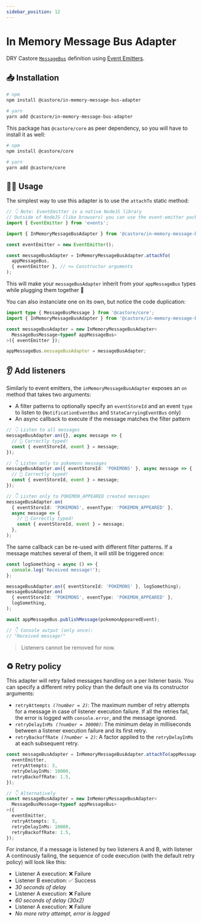 ```yaml
---
sidebar_position: 12
---
```


# In Memory Message Bus Adapter

DRY Castore [`MessageBus`](../../advanced-usage/#messagebus) definition using [Event Emitters](https://nodejs.org/api/events.html#events).

## 📥 Installation

```bash
# npm
npm install @castore/in-memory-message-bus-adapter

# yarn
yarn add @castore/in-memory-message-bus-adapter
```

This package has `@castore/core` as peer dependency, so you will have to install it as well:

```bash
# npm
npm install @castore/core

# yarn
yarn add @castore/core
```

## 👩‍💻 Usage

The simplest way to use this adapter is to use the `attachTo` static method:

```ts
// 👇 Note: EventEmitter is a native NodeJS library
// Outside of NodeJS (like browsers) you can use the event-emitter package
import { EventEmitter } from 'events';

import { InMemoryMessageBusAdapter } from '@castore/in-memory-message-bus-adapter';

const eventEmitter = new EventEmitter();

const messageBusAdapter = InMemoryMessageBusAdapter.attachTo(
  appMessageBus,
  { eventEmitter }, // <= Constructor arguments
);
```

This will make your `messageBusAdapter` inherit from your `appMessageBus` types while plugging them together 🙌

You can also instanciate one on its own, but notice the code duplication:

```ts
import type { MessageBusMessage } from '@castore/core';
import { InMemoryMessageBusAdapter } from '@castore/in-memory-message-bus-adapter';

const messageBusAdapter = new InMemoryMessageBusAdapter<
  MessageBusMessage<typeof appMessageBus>
>({ eventEmitter });

appMessageBus.messageBusAdapter = messageBusAdapter;
```

## 👂 Add listeners

Similarly to event emitters, the `inMemoryMessageBusAdapter` exposes an `on` method that takes two arguments:

- A filter patterns to optionally specify an `eventStoreId` and an event `type` to listen to (`NotificationEventBus` and `StateCarryingEventBus` only)
- An async callback to execute if the message matches the filter pattern

```ts
// 👇 Listen to all messages
messageBusAdapter.on({}, async message => {
  // 🙌 Correctly typed!
  const { eventStoreId, event } = message;
});

// 👇 Listen only to pokemons messages
messageBusAdapter.on({ eventStoreId: 'POKEMONS' }, async message => {
  // 🙌 Correctly typed!
  const { eventStoreId, event } = message;
});

// 👇 Listen only to POKEMON_APPEARED created messages
messageBusAdapter.on(
  { eventStoreId: 'POKEMONS', eventType: 'POKEMON_APPEARED' },
  async message => {
    // 🙌 Correctly typed!
    const { eventStoreId, event } = message;
  },
);
```

The same callback can be re-used with different filter patterns. If a message matches several of them, it will still be triggered once:

```ts
const logSomething = async () => {
  console.log('Received message!');
};

messageBusAdapter.on({ eventStoreId: 'POKEMONS' }, logSomething);
messageBusAdapter.on(
  { eventStoreId: 'POKEMONS', eventType: 'POKEMON_APPEARED' },
  logSomething,
);

await appMessageBus.publishMessage(pokemonAppearedEvent);

// 👇 Console output (only once):
// "Received message!"
```

> Listeners cannot be removed for now.

## ♻️ Retry policy

This adapter will retry failed messages handling on a per listener basis. You can specify a different retry policy than the default one via its constructor arguments:

- <code>retryAttempts <i>(?number = 2)</i></code>: The maximum number of retry attempts for a message in case of listener execution failure. If all the retries fail, the error is logged with `console.error`, and the message ignored.
- <code>retryDelayInMs <i>(?number = 30000)</i></code>: The minimum delay in milliseconds between a listener execution failure and its first retry.
- <code>retryBackoffRate <i>(?number = 2)</i></code>: A factor applied to the `retryDelayInMs` at each subsequent retry.

```ts
const messageBusAdapter = InMemoryMessageBusAdapter.attachTo(appMessageBus, {
  eventEmitter,
  retryAttempts: 3,
  retryDelayInMs: 10000,
  retryBackoffRate: 1.5,
});

// 👇 Alternatively
const messageBusAdapter = new InMemoryMessageBusAdapter<
  MessageBusMessage<typeof appMessageBus>
>({
  eventEmitter,
  retryAttempts: 3,
  retryDelayInMs: 10000,
  retryBackoffRate: 1.5,
});
```

For instance, if a message is listened by two listeners A and B, with listener A continously failing, the sequence of code execution (with the default retry policy) will look like this:

- Listener A execution: ❌ Failure
- Listener B execution: ✅ Success
- _30 seconds of delay_
- Listener A execution: ❌ Failure
- _60 seconds of delay (30x2)_
- Listener A execution: ❌ Failure
- _No more retry attempt, error is logged_
